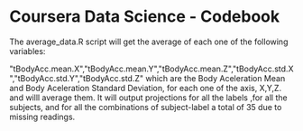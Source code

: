 Coursera Data Science - Codebook
===================

The average_data.R script will get the average of each one of the following variables:

"tBodyAcc.mean.X","tBodyAcc.mean.Y","tBodyAcc.mean.Z","tBodyAcc.std.X","tBodyAcc.std.Y","tBodyAcc.std.Z" which are the Body Aceleration
 Mean and Body Aceleration Standard Deviation, for each one of the axis, X,Y,Z. and willl average them. It will output projections for all the labels
 ,for all the subjects, and for all the combinations of subject-label a total of 35 due to missing readings.
